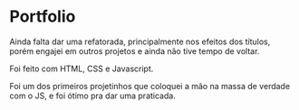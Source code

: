 # Portfolio

Ainda falta dar uma refatorada, principalmente nos efeitos dos títulos, porém engajei em outros projetos e ainda não tive tempo de voltar.
 
Foi feito com HTML, CSS e Javascript.

Foi um dos primeiros projetinhos que coloquei a mão na massa de verdade com o JS, e foi ótimo pra dar uma praticada.
